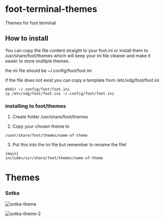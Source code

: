 # foot-terminal-themes
Themes for foot terminal

<h2> How to install </h2>

You can copy the file content straight to your foot.ini or install them to 
/usr/share/foot/themes which will keep your ini file cleaner and make it easier
to store multiple themes.

the ini file should be ~/.config/foot/foot.ini

if the file does not exist you can copy a template from /etc/xdg/foot/foot.ini
```
mkdir ~/.config/foot/foot.ini
cp /etc/xdg/foot/foot.ini ~/.config/foot/foot.ini
```

<h3> installing to foot/themes </h3>

1. Create folder /usr/share/foot/themes

2. Copy your chosen theme to
```
/user/share/foot/themes/name-of-theme
```
3. Put this into the ini file but remember to rename the file!
```
[main]
include=/usr/share/foot/themes/name-of-theme
```


<h1> Themes </h1>

<h3>  Sotka  </h3>

![sotka-theme](https://github.com/PERTZ42/foot-terminal-themes/assets/67430802/38bc27d7-2e66-44ad-a7bd-c6f435a2d356)

![sotka-theme-2](https://github.com/PERTZ42/foot-terminal-themes/assets/67430802/5673497a-7a36-49ae-bb65-c96753162f2d)
